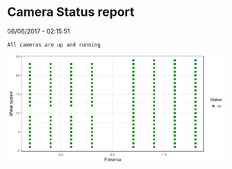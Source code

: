 Camera Status report
================
06/06/2017 - 02:15:51

    All cameras are up and running

![](camreport_files/figure-markdown_github/unnamed-chunk-2-1.png)
